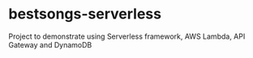 # bestsongs-serverless
Project to demonstrate using Serverless framework, AWS Lambda, API Gateway and DynamoDB
